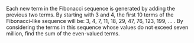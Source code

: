 Each new term in the Fibonacci sequence is generated by adding the previous two terms.
By starting with 3 and 4, the first 10 terms of the Fibonacci-like sequence will be:
3, 4, 7, 11, 18, 29, 47, 76, 123, 199, ... .
By considering the terms in this sequence whose values do not exceed seven million,
find the sum of the even-valued terms.
